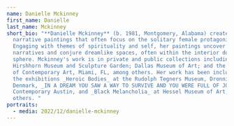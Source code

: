```yaml
---
name: Danielle Mckinney
first_name: Danielle
last_name: Mckinney
short_bio: "**Danielle Mckinney** (b. 1981, Montgomery, Alabama) creates
  narrative paintings that often focus on the solitary female protagonist.
  Engaging with themes of spirituality and self, her paintings uncover hidden
  narratives and conjure dreamlike spaces, often within the interior domestic
  sphere. Mckinney's work is in private and public collections including the
  Hirshhorn Museum and Sculpture Garden; Dallas Museum of Art; and the Institute
  of Contemporary Art, Miami, FL, among others. Her work has been included in
  the exhibitions _Heroic Bodies_ at the Rudolph Tegners Museum, Dronningmølle,
  Denmark, _IN A DREAM YOU SAW A WAY TO SURVIVE AND YOU WERE FULL OF JOY_ at The
  Contemporary Austin, and _Black Melancholia_ at Hessel Museum of Art, among
  others. "
portraits:
  - media: 2022/12/danielle-mckinney
---
```

